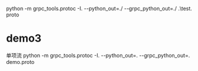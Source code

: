  python -m grpc_tools.protoc -I. --python_out=./ --grpc_python_out=./ .\test.
proto  
 

# demo3
单项流
python -m grpc_tools.protoc -I. --python_out=. --grpc_python_out=. demo.proto